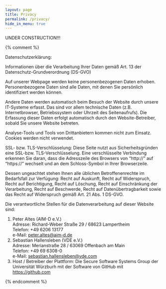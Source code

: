 ```yaml
---
layout: page
title: Privacy
permalink: /privacy/
hide_in_menu: true
---
```


UNDER CONSTRUCTION!!!  

{% comment %}

Datenschutzerklärung:  

Informationen über die Verarbeitung Ihrer Daten gemäß Art. 13 der Datenschutz-Grundverordnung (DS-GVO)  

Auf unserer Webpage werden keine personenbezogenen Daten erhoben. Personenbezogene Daten sind alle Daten, mit denen Sie persönlich identifiziert werden können.  

Andere Daten werden automatisch beim Besuch der Website durch unsere IT-Systeme erfasst. Das sind vor allem technische Daten (z.B. Internetbrowser, Betriebssystem oder Uhrzeit des Seitenaufrufs). Die Erfassung dieser Daten erfolgt automatisch durch den Website-Betreiber, sobald Sie unsere Website betreten.  

Analyse-Tools und Tools von Drittanbietern kommen nicht zum Einsatz. Cookies werden nicht verwendet.  

SSL- bzw. TLS-Verschlüsselung: Diese Seite nutzt aus Sicherheitsgründen eine SSL-bzw. TLS-Verschlüsselung. Eine verschlüsselte Verbindung erkennen Sie daran, dass die Adresszeile des Browsers von “http://” auf “https://” wechselt und an dem Schloss-Symbol in Ihrer Browserzeile.  

Dessen ungeachtet stehen Ihnen alle üblichen Betroffenenrechte im Bedarfsfall zur Verfügung: Recht auf Auskunft, Recht auf Widerspruch, Recht auf Berichtigung, Recht auf Löschung, Recht auf Einschränkung der Verarbeitung, Recht auf Beschwerde, Recht auf Datenübertragbarkeit sowie das Recht auf Widerspruch gemäß Art. 21 Abs. 1 DS-GVO.  


Die verantwortliche Stellen für die Datenverarbeitung auf dieser Website sind:    
1) Peter Altes (AIM-D e.V.)  
Adresse: Richard-Weber Straße 29 / 68623 Lampertheim  
Telefon:  ‭+49 6206 13177‬  
e-Mail: [peter.altes@aim-d.de](mailto:peter.altes@aim-d.de)
2) Sebastian Hallensleben (VDE e.V.)  
Adresse: Merianstraße 28 / 63069 Offenbach am Main  
Telefon: +49 69 6308-0  
e-Mail: [sebastian.hallensleben@vde.com](mailto:sebastian.hallensleben@vde.com)
3) Host / Betreiber der Plattform: Die Secure Software Systems Group der Universität Würzburh mit der Software von GitHub mit https://github.com

{% endcomment %}


